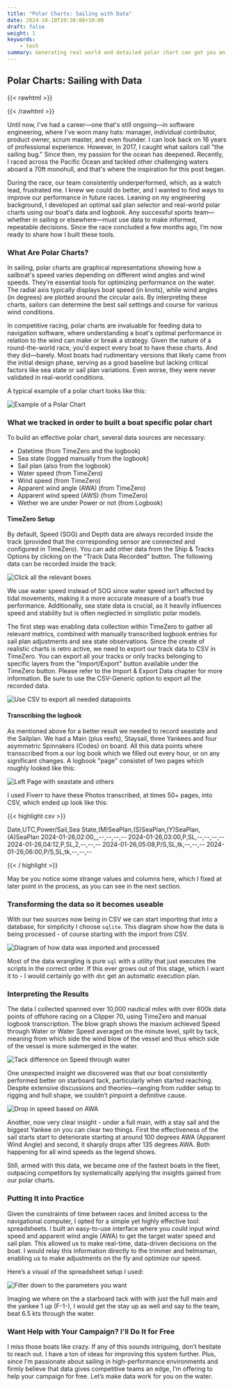 ```yaml
---
title: "Polar Charts: Sailing with Data"
date: 2024-10-10T19:30:08+10:00
draft: false
weight: 1
keywords: 
    - tech
summary: Generating real world and detailed polar chart can get you an edge in semi- and professional sailing..
---
```


## Polar Charts: Sailing with Data

{{< rawhtml >}}

{{< /rawhtml >}}

Until now, I've had a career—one that's still ongoing—in software engineering, where I've worn many hats: manager, individual contributor, product owner, scrum master, and even founder. I can look back on 16 years of professional experience. However, in 2017, I caught what sailors call "the sailing bug." Since then, my passion for the ocean has deepened. Recently, I raced across the Pacific Ocean and tackled other challenging waters aboard a 70ft monohull, and that's where the inspiration for this post began.

During the race, our team consistently underperformed, which, as a watch lead, frustrated me. I knew we could do better, and I wanted to find ways to improve our performance in future races. Leaning on my engineering background, I developed an optimal sail plan selector and real-world polar charts using our boat's data and logbook. Any successful sports team—whether in sailing or elsewhere—must use data to make informed, repeatable decisions. Since the race concluded a few months ago, I’m now ready to share how I built these tools.

### What Are Polar Charts?

In sailing, polar charts are graphical representations showing how a sailboat's speed varies depending on different wind angles and wind speeds. They’re essential tools for optimizing performance on the water. The radial axis typically displays boat speed (in knots), while wind angles (in degrees) are plotted around the circular axis. By interpreting these charts, sailors can determine the best sail settings and course for various wind conditions.

In competitive racing, polar charts are invaluable for feeding data to navigation software, where understanding a boat's optimal performance in relation to the wind can make or break a strategy. Given the nature of a round-the-world race, you'd expect every boat to have these charts. And they did—barely. Most boats had rudimentary versions that likely came from the initial design phase, serving as a good baseline but lacking critical factors like sea state or sail plan variations. Even worse, they were never validated in real-world conditions.

A typical example of a polar chart looks like this:

![Example of a Polar Chart](images/polar_chart_example.png#center)

### What we tracked in order to built a boat specific polar chart

To build an effective polar chart, several data sources are necessary:

- Datetime (from TimeZero and the logbook)
- Sea state (logged manually from the logbook)
- Sail plan (also from the logbook)
- Water speed (from TimeZero)
- Wind speed (from TimeZero)
- Apparent wind angle (AWA) (from TimeZero)
- Apparent wind speed (AWS) (from TimeZero)
- Wether we are under Power or not (from Logbook)

#### TimeZero Setup

By default, Speed (SOG) and Depth data are always recorded inside the track (provided that the corresponding sensor are connected and configured in TimeZero). You can add other data from the Ship & Tracks Options by clicking on the "Track Data Recorded" button. The following data can be recorded inside the track:

![Click all the relevant boxes](images/record_track_data.png#center)

We use water speed instead of SOG since water speed isn’t affected by tidal movements, making it a more accurate measure of a boat’s true performance. Additionally, sea state data is crucial, as it heavily influences speed and stability but is often neglected in simplistic polar models.

The first step was enabling data collection within TimeZero to gather all relevant metrics, combined with manually transcribed logbook entries for sail plan adjustments and sea state observations.
Since the create of realistic charts is retro active, we need to export our track data to CSV in TimeZero.
You can export all your tracks or only tracks belonging to specific layers from the "Import/Export" button available under the TimeZero button. Please refer to the Import & Export Data chapter for more information. Be sure to use the CSV-Generic option to export all the recorded data.

![Use CSV to export all needed datapoints](images/export_track_data.png#center)

#### Transcribing the logbook

As mentioned above for a better result we needed to record seastate and the Sailplan. We had a Main (plus reefs), Staysail, three Yankees and four asymmetric Spinnakers (Codes) on board. All this data points where transscribed from a our log book which we filled out every hour, or on any significant changes. A logbook "page" consistet of two pages which roughly looked like this:

![Left Page with seastate and others](images/logbook_both.png#center)

I used Fiverr to have these Photos transcribed, at times 50+ pages, into CSV, which ended up look like this:

{{< highlight csv  >}}

Date,UTC,Power/Sail,Sea State,(M)SeaPlan,(S)SeaPlan,(Y)SeaPlan,(A)SeaPlan
2024-01-26,02:00,,,--,--,--,--
2024-01-26,03:00,P,SL,--,--,--,--
2024-01-26,04:12,P,SL,2,--,--,--
2024-01-26,05:08,P/S,SL,tk,--,--,--
2024-01-26,06:00,P/S,SL,tk,--,--,--

{{< / highlight >}}

May be you notice some strange values and columns here, which I fixed at later point in the process, as you can see in the next section. 

### Transforming the data so it becomes useable

With our two sources now being in CSV we can start importing that into a database, for simplicity I choose `sqlite`. This diagram show how the data is being processed - of course starting with the import from CSV. 

![Diagram of how data was imported and processed](images/diagram.png#center)

Most of the data wrangling is pure `sql` with a utility that just executes the scripts in the correct order. If this ever grows out of this stage, which I want it to - I would certainly go with `dbt` get an automatic execution plan.

### Interpreting the Results

The data I collected spanned over 10,000 nautical miles with over 600k data points of offshore racing on a Clipper 70, using TimeZero and manual logbook transcription. The blow graph shows the maxium achieved Speed through Water or Water Speed averaged on the minute level, split by tack, meaning from which side the wind blow of the vessel and thus which side of the vessel is more submerged in the water.

![Tack difference on Speed through water](images/tack.png#center)

One unexpected insight we discovered was that our boat consistently performed better on starboard tack, particularly when started reaching. Despite extensive discussions and theories—ranging from rudder setup to rigging and hull shape, we couldn’t pinpoint a definitive cause.

![Drop in speed based on AWA](images/yankee.png#center)

Another, now very clear insight - under a full main, with a stay sail and the biggest Yankee on you can clear two things. First the effectiveness of the sail starts start to deteriorate starting at around 100 degrees AWA (Apparent Wind Angle) and second, it sharply drops after 135 degrees AWA. Both happening for all wind speeds as the legend shows. 



Still, armed with this data, we became one of the fastest boats in the fleet, outpacing competitors by systematically applying the insights gained from our polar charts.

### Putting It into Practice

Given the constraints of time between races and limited access to the navigational computer, I opted for a simple yet highly effective tool: spreadsheets. I built an easy-to-use interface where you could input wind speed and apparent wind angle (AWA) to get the target water speed and sail plan. This allowed us to make real-time, data-driven decisions on the boat. I would relay this information directly to the trimmer and helmsman, enabling us to make adjustments on the fly and optimize our speed.

Here’s a visual of the spreadsheet setup I used:

![Filter down to the parameters you want](images/excel.png#center)

Imaging we where on the a starboard tack with with just the full main and the yankee 1 up (F-1-), I would get the stay up as well and say to the team, beat 6.5 kts through the water. 


### Want Help with Your Campaign? I'll Do It for Free

I miss those boats like crazy. If any of this sounds intriguing, don’t hesitate to reach out. I have a ton of ideas for improving this system further. Plus, since I’m passionate about sailing in high-performance environments and firmly believe that data gives competitive teams an edge, I’m offering to help your campaign for free. Let’s make data work for you on the water.